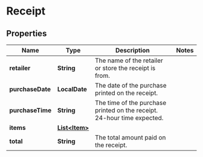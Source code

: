 

# Receipt


## Properties

| Name | Type | Description | Notes |
|------------ | ------------- | ------------- | -------------|
|**retailer** | **String** | The name of the retailer or store the receipt is from. |  |
|**purchaseDate** | **LocalDate** | The date of the purchase printed on the receipt. |  |
|**purchaseTime** | **String** | The time of the purchase printed on the receipt. 24-hour time expected. |  |
|**items** | [**List&lt;Item&gt;**](Item.md) |  |  |
|**total** | **String** | The total amount paid on the receipt. |  |



